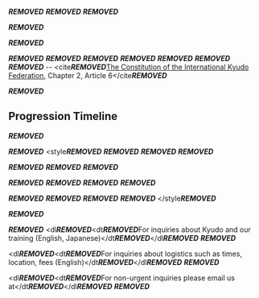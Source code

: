 ***REMOVED***
***REMOVED***
***REMOVED***

***REMOVED***

***REMOVED***

***REMOVED***
***REMOVED***
***REMOVED***
***REMOVED***
***REMOVED***
***REMOVED***
***REMOVED*** -- <cite***REMOVED***[The Constitution of the International Kyudo Federation](https://www.ikyf.org/pdf/constitution_201506.pdf), Chapter 2, Article 6</cite***REMOVED***

***REMOVED***

## Progression Timeline



***REMOVED***

***REMOVED***
<style***REMOVED***
***REMOVED***
***REMOVED***
***REMOVED***

***REMOVED***
***REMOVED***
***REMOVED***

***REMOVED***
***REMOVED***
***REMOVED***
***REMOVED***

***REMOVED***
***REMOVED***
***REMOVED***
***REMOVED***
</style***REMOVED***
<div class="responsiveCal"***REMOVED***
  <iframe src="https://calendar.google.com/calendar/embed?src=b68d2b8ece471f9300ceee46c4501d8697df36831335dbe20c5f3d9c6a8a7b67%40group.calendar.google.com&ctz=America%2FLos_Angeles" style="border: 0" width="800" height="600" frameborder="0" scrolling="no"***REMOVED***</iframe***REMOVED***
</div***REMOVED***

***REMOVED***

***REMOVED***
<dl***REMOVED***<dt***REMOVED***For inquiries about Kyudo and our training (English, Japanese)</dt***REMOVED***</dl***REMOVED***
***REMOVED***

<dl***REMOVED***<dt***REMOVED***For inquiries about logistics such as times, location, fees (English)</dt***REMOVED***</dl***REMOVED***
***REMOVED***

<dl***REMOVED***<dt***REMOVED***For non-urgent inquiries please email us at</dt***REMOVED***</dl***REMOVED***
***REMOVED***
